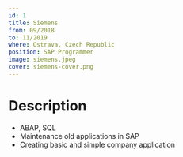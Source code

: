 ```yaml
---
id: 1
title: Siemens
from: 09/2018
to: 11/2019
where: Ostrava, Czech Republic
position: SAP Programmer
image: siemens.jpeg
cover: siemens-cover.png
---
```


# Description
- ABAP, SQL
- Maintenance old applications in SAP
- Creating basic and simple company application